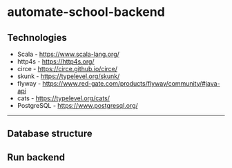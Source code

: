 # automate-school-backend
## Technologies
- Scala - https://www.scala-lang.org/
- http4s - https://http4s.org/
- circe - https://circe.github.io/circe/
- skunk - https://typelevel.org/skunk/
- flyway - https://www.red-gate.com/products/flyway/community/#java-api
- cats - https://typelevel.org/cats/
- PostgreSQL - https://www.postgresql.org/
---
## Database structure

## Run backend
